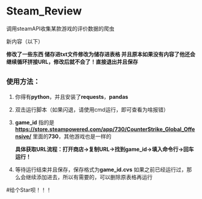 # Steam\_Review

调用steamAPI收集某款游戏的评价数据的爬虫



新内容（以下）

**修改了一些东西
储存进txt文件修改为储存进表格
并且原本如果没有内容了他还会继续循环拼接URL，修改后就不会了！直接退出并且保存**

## **`使用方法：`**

1.  你得有**python**，并且安装了**requests**，**pandas**
2.  双击运行脚本（如果闪退，请使用cmd运行，即可查看为啥报错）
3.  **game\_id** 指的是  **<https://store.steampowered.com/app/730/CounterStrike_Global_Offensive/>** 里面的**730**，其他游戏也是一样的

    **具体获取URL流程：打开商店->复制URL->找到game\_id->填入命令行->回车运行！**
4.  等待运行结束并且保存，保存格式为**game\_id.cvs**  如果之前已经运行过，那么会继续添加进去，所以有需要的，可以删除原表格再运行


#给个Star呗！！！
